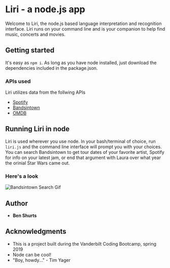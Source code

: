 # Liri - a node.js app

Welcome to Liri, the node.js based language interpretation and recognition interface. Liri runs on your command line and is your companion to help find music, concerts and movies.

## Getting started

It's easy as `npm i`. As long as you have node installed, just download the dependencies included in the package.json.

### APIs used

Liri utilizes data from the follwing APIs

* [Spotify](https://developer.spotify.com/documentation/web-api/)
* [Bandsintown](https://manager.bandsintown.com/support/bandsintown-api)
* [OMDB](http://www.omdbapi.com/)


## Running Liri in node

Liri is used wherever you use node. In your bash/terminal of choice, run `liri.js` and the command line interface will prompt you with your choices. You can search Bandsintown to get tour dates of your favorite artist, Spotify for info on your latest jam, or end that argument with Laura over what year the orinial Star Wars came out. 

### Here's a look

![Bandsintown Search Gif](https://media.giphy.com/media/APKXxfsirzusAPAbfI/giphy.gif)

## Author

* **Ben Shurts** 

## Acknowledgments

* This is a project built during the Vanderbilt Coding Bootcamp, spring 2019
* Node can be cool!
* "Boy, howdy..." - Tim Yager
